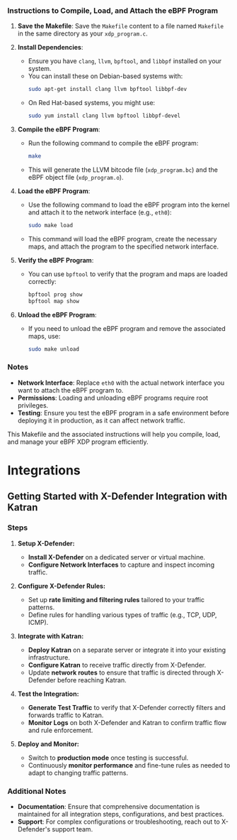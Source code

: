 
### Instructions to Compile, Load, and Attach the eBPF Program

1. **Save the Makefile**: Save the `Makefile` content to a file named `Makefile` in the same directory as your `xdp_program.c`.

2. **Install Dependencies**:
   - Ensure you have `clang`, `llvm`, `bpftool`, and `libbpf` installed on your system.
   - You can install these on Debian-based systems with:
     ```bash
     sudo apt-get install clang llvm bpftool libbpf-dev
     ```
   - On Red Hat-based systems, you might use:
     ```bash
     sudo yum install clang llvm bpftool libbpf-devel
     ```

3. **Compile the eBPF Program**:
   - Run the following command to compile the eBPF program:
     ```bash
     make
     ```
   - This will generate the LLVM bitcode file (`xdp_program.bc`) and the eBPF object file (`xdp_program.o`).

4. **Load the eBPF Program**:
   - Use the following command to load the eBPF program into the kernel and attach it to the network interface (e.g., `eth0`):
     ```bash
     sudo make load
     ```
   - This command will load the eBPF program, create the necessary maps, and attach the program to the specified network interface.

5. **Verify the eBPF Program**:
   - You can use `bpftool` to verify that the program and maps are loaded correctly:
     ```bash
     bpftool prog show
     bpftool map show
     ```

6. **Unload the eBPF Program**:
   - If you need to unload the eBPF program and remove the associated maps, use:
     ```bash
     sudo make unload
     ```

### Notes

- **Network Interface**: Replace `eth0` with the actual network interface you want to attach the eBPF program to.
- **Permissions**: Loading and unloading eBPF programs require root privileges.
- **Testing**: Ensure you test the eBPF program in a safe environment before deploying it in production, as it can affect network traffic.

This Makefile and the associated instructions will help you compile, load, and manage your eBPF XDP program efficiently.


# Integrations


## Getting Started with X-Defender Integration with Katran

### Steps

1. **Setup X-Defender:**
   - **Install X-Defender** on a dedicated server or virtual machine.
   - **Configure Network Interfaces** to capture and inspect incoming traffic.

2. **Configure X-Defender Rules:**
   - Set up **rate limiting and filtering rules** tailored to your traffic patterns.
   - Define rules for handling various types of traffic (e.g., TCP, UDP, ICMP).

3. **Integrate with Katran:**
   - **Deploy Katran** on a separate server or integrate it into your existing infrastructure.
   - **Configure Katran** to receive traffic directly from X-Defender.
   - Update **network routes** to ensure that traffic is directed through X-Defender before reaching Katran.

4. **Test the Integration:**
   - **Generate Test Traffic** to verify that X-Defender correctly filters and forwards traffic to Katran.
   - **Monitor Logs** on both X-Defender and Katran to confirm traffic flow and rule enforcement.

5. **Deploy and Monitor:**
   - Switch to **production mode** once testing is successful.
   - Continuously **monitor performance** and fine-tune rules as needed to adapt to changing traffic patterns.

### Additional Notes
- **Documentation**: Ensure that comprehensive documentation is maintained for all integration steps, configurations, and best practices.
- **Support**: For complex configurations or troubleshooting, reach out to X-Defender's support team.
